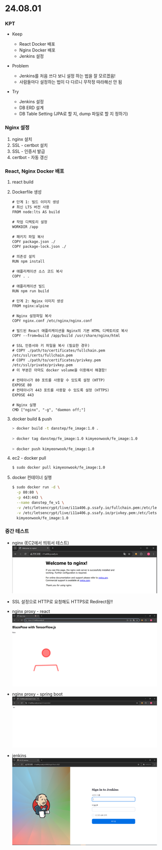 # 24.08.01

### KPT

- Keep
    - React Docker 배포
    - Nginx Docker 배포
    - Jenkins 설정

- Problem
    - Jenkins를 처음 쓰다 보니 설정 하는 법을 잘 모르겠음!
    - 사람들마다 설정하는 법이 다 다르니 무작정 따라해선 안 됨

- Try
    - Jenkins 설정
    - DB ERD 설계
    - DB Table Setting (JPA로 할 지, dump 파일로 할 지 정하기)

### Nginx 설정

1. nginx 설치
2. SSL - certbot 설치
3. SSL - 인증서 발급 
4. certbot - 자동 갱신
    
### React, Nginx Docker 배포

1. react build
2. Dockerfile 생성
    ```
    # 단계 1: 빌드 이미지 생성
    # 최신 LTS 버전 사용
    FROM node:lts AS build
    
    # 작업 디렉토리 설정
    WORKDIR /app
    
    # 패키지 파일 복사
    COPY package.json ./
    COPY package-lock.json ./
    
    # 의존성 설치
    RUN npm install
    
    # 애플리케이션 소스 코드 복사
    COPY . .
    
    # 애플리케이션 빌드
    RUN npm run build
    
    # 단계 2: Nginx 이미지 생성
    FROM nginx:alpine
    
    # Nginx 설정파일 복사
    COPY nginx.conf /etc/nginx/nginx.conf
    
    # 빌드된 React 애플리케이션을 Nginx의 기본 HTML 디렉토리로 복사
    COPY --from=build /app/build /usr/share/nginx/html
    
    # SSL 인증서와 키 파일을 복사 (필요한 경우)
    # COPY ./path/to/certificates/fullchain.pem /etc/ssl/certs/fullchain.pem
    # COPY ./path/to/certificates/privkey.pem /etc/ssl/private/privkey.pem
    # 이 부분은 아마도 docker volume을 이용해서 해결함!
    
    # 컨테이너가 80 포트를 사용할 수 있도록 설정 (HTTP)
    EXPOSE 80
    # 컨테이너가 443 포트를 사용할 수 있도록 설정 (HTTPS)
    EXPOSE 443
    
    # Nginx 실행
    CMD ["nginx", "-g", "daemon off;"]
    ```
    
3. docker build & push
    
    ```bash
    > docker build -t danstep/fe_image:1.0 .
    
    > docker tag danstep/fe_image:1.0 kimyeonwook/fe_image:1.0
    
    > docker push kimyeonwook/fe_image:1.0
    ```
    
4. ec2 - docker pull
    
    ```bash
    $ sudo docker pull kimyeonwook/fe_image:1.0
    ```
    
5. docker 컨테이너 실행
    
    ```bash
    $ sudo docker run -d \
      -p 80:80 \
      -p 443:443 \
      --name danstep_fe_v1 \
      -v /etc/letsencrypt/live/i11a406.p.ssafy.io/fullchain.pem:/etc/letsencrypt/live/i11a406.p.ssafy.io/fullchain.pem \
      -v /etc/letsencrypt/live/i11a406.p.ssafy.io/privkey.pem:/etc/letsencrypt/live/i11a406.p.ssafy.io/privkey.pem \
      kimyeonwook/fe_image:1.0
    ```

### 중간 테스트
- nginx (EC2에서 띄워서 테스트)
    ![nginx.PNG](./img/nginx.PNG)

- SSL 설정으로 HTTP로 요청해도 HTTPS로 Redirect됨!!

- nginx proxy - react
    ![react.PNG](./img/react.PNG)

- nginx proxy - spring boot
    ![springboot.PNG](./img/springboot.PNG)

- jenkins
    ![jenkins.PNG](./img/jenkins.PNG)